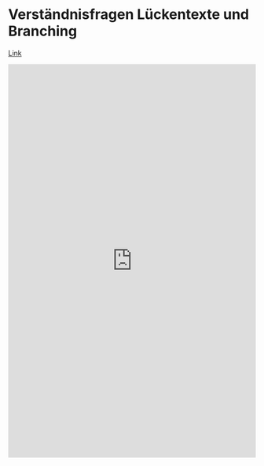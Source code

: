 # Verständnisfragen Lückentexte und Branching

[Link](https://chat.openai.com/share/fe8d2eb4-4aa5-44d9-b72a-1f3cf56a87c2)
<iframe src="https://chat.openai.com/share/fe8d2eb4-4aa5-44d9-b72a-1f3cf56a87c2" style="border:0px #ffffff none;" name="myiFrame" scrolling="no" frameborder="1" marginheight="0px" marginwidth="0px" height="800px" width="100%" allowfullscreen></iframe>


